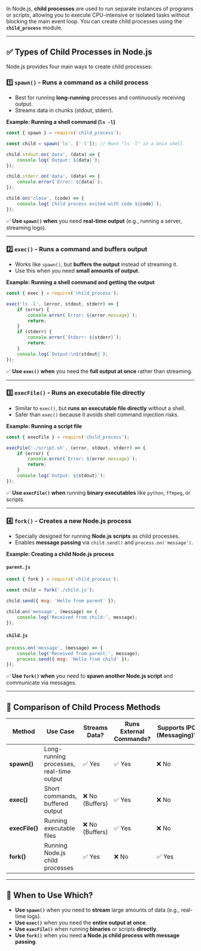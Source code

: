 In Node.js, **child processes** are used to run separate instances of programs or scripts, allowing you to execute CPU-intensive or isolated tasks without blocking the main event loop. You can create child processes using the **`child_process`** module.

---

## ✅ **Types of Child Processes in Node.js**
Node.js provides four main ways to create child processes:

### 1️⃣ **`spawn()`** - Runs a command as a child process
- Best for running **long-running** processes and continuously receiving output.
- Streams data in chunks (stdout, stderr).

**Example: Running a shell command (`ls -l`)**
```javascript
const { spawn } = require('child_process');

const child = spawn('ls', ['-l']); // Runs "ls -l" in a Unix shell

child.stdout.on('data', (data) => {
    console.log(`Output: ${data}`);
});

child.stderr.on('data', (data) => {
    console.error(`Error: ${data}`);
});

child.on('close', (code) => {
    console.log(`Child process exited with code ${code}`);
});
```
✅ **Use `spawn()` when** you need **real-time output** (e.g., running a server, streaming logs).

---

### 2️⃣ **`exec()`** - Runs a command and buffers output
- Works like `spawn()`, but **buffers the output** instead of streaming it.
- Use this when you need **small amounts of output**.

**Example: Running a shell command and getting the output**
```javascript
const { exec } = require('child_process');

exec('ls -l', (error, stdout, stderr) => {
    if (error) {
        console.error(`Error: ${error.message}`);
        return;
    }
    if (stderr) {
        console.error(`Stderr: ${stderr}`);
        return;
    }
    console.log(`Output:\n${stdout}`);
});
```
✅ **Use `exec()` when** you need the **full output at once** rather than streaming.

---

### 3️⃣ **`execFile()`** - Runs an executable file directly
- Similar to `exec()`, but **runs an executable file directly** without a shell.
- Safer than `exec()` because it avoids shell command injection risks.

**Example: Running a script file**
```javascript
const { execFile } = require('child_process');

execFile('./script.sh', (error, stdout, stderr) => {
    if (error) {
        console.error(`Error: ${error.message}`);
        return;
    }
    console.log(`Output: ${stdout}`);
});
```
✅ **Use `execFile()` when** running **binary executables** like `python`, `ffmpeg`, or scripts.

---

### 4️⃣ **`fork()`** - Creates a new Node.js process
- Specially designed for running **Node.js scripts** as child processes.
- Enables **message passing** via `child.send()` and `process.on('message')`.

**Example: Creating a child Node.js process**
#### **`parent.js`**
```javascript
const { fork } = require('child_process');

const child = fork('./child.js');

child.send({ msg: 'Hello from parent' });

child.on('message', (message) => {
    console.log('Received from child:', message);
});
```
#### **`child.js`**
```javascript
process.on('message', (message) => {
    console.log('Received from parent:', message);
    process.send({ msg: 'Hello from child' });
});
```
✅ **Use `fork()` when** you need to **spawn another Node.js script** and communicate via messages.

---

## 🚀 **Comparison of Child Process Methods**
| Method | Use Case | Streams Data? | Runs External Commands? | Supports IPC (Messaging)? |
|--------|---------|-------------|------------------------|--------------------------|
| **spawn()** | Long-running processes, real-time output | ✅ Yes | ✅ Yes | ❌ No |
| **exec()** | Short commands, buffered output | ❌ No (Buffers) | ✅ Yes | ❌ No |
| **execFile()** | Running executable files | ❌ No (Buffers) | ✅ Yes | ❌ No |
| **fork()** | Running Node.js child processes | ✅ Yes | ❌ No | ✅ Yes |

---

## 🎯 **When to Use Which?**
- **Use `spawn()`** when you need to **stream** large amounts of data (e.g., real-time logs).
- **Use `exec()`** when you need the **entire output at once**.
- **Use `execFile()`** when running **binaries** or scripts **directly**.
- **Use `fork()`** when you need **a Node.js child process with message passing**.